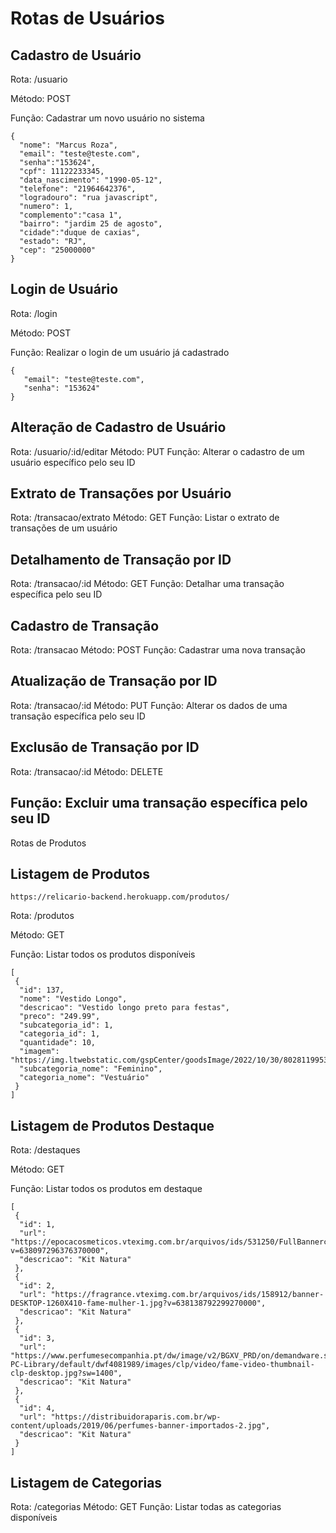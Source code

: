 # Rotas de Usuários

## Cadastro de Usuário
Rota: /usuario

Método: POST

Função: Cadastrar um novo usuário no sistema

```   
{               
  "nome": "Marcus Roza",
  "email": "teste@teste.com",
  "senha":"153624",
  "cpf": 11122233345,
  "data_nascimento": "1990-05-12",
  "telefone": "21964642376",
  "logradouro": "rua javascript",
  "numero": 1,
  "complemento":"casa 1",
  "bairro": "jardim 25 de agosto",
  "cidade":"duque de caxias",
  "estado": "RJ",
  "cep": "25000000"
}
```


## Login de Usuário

 Rota: /login 

 Método: POST 

 Função: Realizar o login de um usuário já cadastrado 

```
{
   "email": "teste@teste.com",
   "senha": "153624"
}
```

## Alteração de Cadastro de Usuário
Rota: /usuario/:id/editar
Método: PUT
Função: Alterar o cadastro de um usuário específico pelo seu ID

## Extrato de Transações por Usuário
Rota: /transacao/extrato
Método: GET
Função: Listar o extrato de transações de um usuário

## Detalhamento de Transação por ID
Rota: /transacao/:id
Método: GET
Função: Detalhar uma transação específica pelo seu ID

## Cadastro de Transação
Rota: /transacao
Método: POST
Função: Cadastrar uma nova transação

## Atualização de Transação por ID
Rota: /transacao/:id
Método: PUT
Função: Alterar os dados de uma transação específica pelo seu ID

## Exclusão de Transação por ID
Rota: /transacao/:id
Método: DELETE

## Função: Excluir uma transação específica pelo seu ID
Rotas de Produtos

## Listagem de Produtos
``https://relicario-backend.herokuapp.com/produtos/``

Rota: /produtos

Método: GET

Função: Listar todos os produtos disponíveis

```
[
 {
  "id": 137,
  "nome": "Vestido Longo",
  "descricao": "Vestido longo preto para festas",
  "preco": "249.99",
  "subcategoria_id": 1,
  "categoria_id": 1,
  "quantidade": 10,
  "imagem": "https://img.ltwebstatic.com/gspCenter/goodsImage/2022/10/30/8028119953_1022351/41F2BE5AED08F8F7C0D4BD42BEC046A5_thumbnail_600x.jpg",
  "subcategoria_nome": "Feminino",
  "categoria_nome": "Vestuário"
 }
]
```

## Listagem de Produtos Destaque

Rota: /destaques

Método: GET

Função: Listar todos os produtos em destaque

```
[
 {
  "id": 1,
  "url": "https://epocacosmeticos.vteximg.com.br/arquivos/ids/531250/FullBannercategoriamobile.png?v=638097296376370000",
  "descricao": "Kit Natura"
 },
 {
  "id": 2,
  "url": "https://fragrance.vteximg.com.br/arquivos/ids/158912/banner-DESKTOP-1260X410-fame-mulher-1.jpg?v=638138792299270000",
  "descricao": "Kit Natura"
 },
 {
  "id": 3,
  "url": "https://www.perfumesecompanhia.pt/dw/image/v2/BGXV_PRD/on/demandware.static/-/Sites-PC-Library/default/dwf4081989/images/clp/video/fame-video-thumbnail-clp-desktop.jpg?sw=1400",
  "descricao": "Kit Natura"
 },
 {
  "id": 4,
  "url": "https://distribuidoraparis.com.br/wp-content/uploads/2019/06/perfumes-banner-importados-2.jpg",
  "descricao": "Kit Natura"
 }
]
```

## Listagem de Categorias
Rota: /categorias
Método: GET
Função: Listar todas as categorias disponíveis
